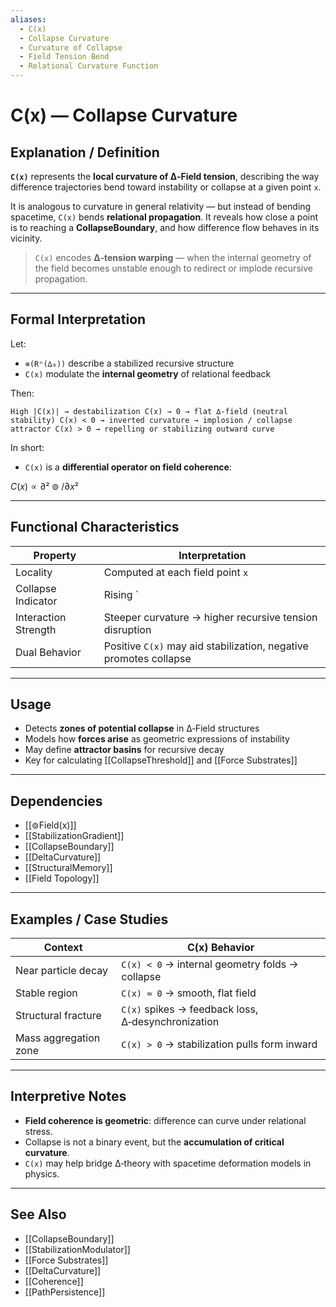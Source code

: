```yaml
---
aliases:
  - C(x)
  - Collapse Curvature
  - Curvature of Collapse
  - Field Tension Bend
  - Relational Curvature Function
---
```


# C(x) — Collapse Curvature

## Explanation / Definition

**`C(x)`** represents the **local curvature of ∆‑Field tension**, describing the way difference trajectories bend toward instability or collapse at a given point `x`.

It is analogous to curvature in general relativity — but instead of bending spacetime, `C(x)` bends **relational propagation**. It reveals how close a point is to reaching a **CollapseBoundary**, and how difference flow behaves in its vicinity.

> `C(x)` encodes **∆‑tension warping** — when the internal geometry of the field becomes unstable enough to redirect or implode recursive propagation.

---

## Formal Interpretation

Let:

- `⊚(Rⁿ(∆₀))` describe a stabilized recursive structure
- `C(x)` modulate the **internal geometry** of relational feedback

Then:

```
High |C(x)| → destabilization C(x) → 0 → flat ∆‑field (neutral stability) C(x) < 0 → inverted curvature → implosion / collapse attractor C(x) > 0 → repelling or stabilizing outward curve
```

In short:

- `C(x)` is a **differential operator on field coherence**:  

$C(x) ∝ ∂²⊚ / ∂x²$


---

## Functional Characteristics

| Property                | Interpretation                                                 |
|------------------------|----------------------------------------------------------------|
| Locality               | Computed at each field point `x`                               |
| Collapse Indicator     | Rising `|C(x)|` implies proximity to structural failure        |
| Interaction Strength   | Steeper curvature → higher recursive tension disruption        |
| Dual Behavior          | Positive `C(x)` may aid stabilization, negative promotes collapse |

---

## Usage

- Detects **zones of potential collapse** in ∆‑Field structures
- Models how **forces arise** as geometric expressions of instability
- May define **attractor basins** for recursive decay
- Key for calculating [[CollapseThreshold]] and [[Force Substrates]]

---

## Dependencies

- [[⊚Field(x)]]
- [[StabilizationGradient]]
- [[CollapseBoundary]]
- [[DeltaCurvature]]
- [[StructuralMemory]]
- [[Field Topology]]

---

## Examples / Case Studies

| Context                | C(x) Behavior                                       |
|------------------------|-----------------------------------------------------|
| Near particle decay    | `C(x) < 0` → internal geometry folds → collapse     |
| Stable region          | `C(x) ≈ 0` → smooth, flat field                     |
| Structural fracture    | `C(x)` spikes → feedback loss, ∆‑desynchronization  |
| Mass aggregation zone  | `C(x) > 0` → stabilization pulls form inward        |

---

## Interpretive Notes

- **Field coherence is geometric**: difference can curve under relational stress.
- Collapse is not a binary event, but the **accumulation of critical curvature**.
- `C(x)` may help bridge ∆‑theory with spacetime deformation models in physics.

---

## See Also

- [[CollapseBoundary]]
- [[StabilizationModulator]]
- [[Force Substrates]]
- [[DeltaCurvature]]
- [[Coherence]]
- [[PathPersistence]]